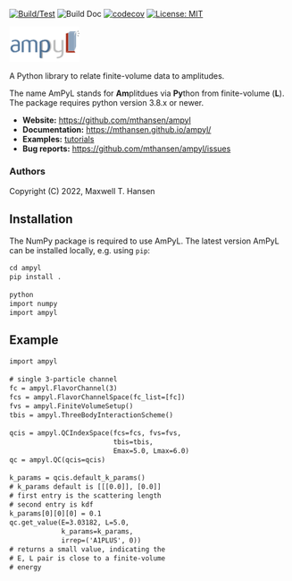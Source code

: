 [![Build/Test](https://github.com/mthansen/ampyl/workflows/Build/Test/badge.svg)](https://github.com/mthansen/ampyl/actions?query=workflow%3ABuild%2FTest)
![Build Doc](https://github.com/mthansen/ampyl/workflows/Build%20Doc/badge.svg)
[![codecov](https://codecov.io/gh/mthansen/ampyl/branch/main/graph/badge.svg?token=IR43OJAV6T)](https://codecov.io/gh/mthansen/ampyl)
[![License: MIT](https://img.shields.io/badge/License-MIT-yellow.svg)](https://opensource.org/licenses/MIT)

<img src="/doc/ampyl-logo.png" width="25%">

A Python library to relate finite-volume data to amplitudes.

The name AmPyL stands for **Am**plitdues via **Py**thon from finite-volume (**L**). The package requires python version 3.8.x or newer.

- **Website:** https://github.com/mthansen/ampyl
- **Documentation:** https://mthansen.github.io/ampyl/
- **Examples:** [tutorials](./tutorials)
- **Bug reports:** https://github.com/mthansen/ampyl/issues

### Authors

Copyright (C) 2022, Maxwell T. Hansen

## Installation

The NumPy package is required to use AmPyL. The latest version AmPyL can be installed locally, e.g. using `pip`:

```git clone https://github.com/mthansen/ampyl
cd ampyl
pip install .

python
import numpy
import ampyl
```

## Example

```import numpy as np
import ampyl

# single 3-particle channel
fc = ampyl.FlavorChannel(3)
fcs = ampyl.FlavorChannelSpace(fc_list=[fc])
fvs = ampyl.FiniteVolumeSetup()
tbis = ampyl.ThreeBodyInteractionScheme()

qcis = ampyl.QCIndexSpace(fcs=fcs, fvs=fvs,
                          tbis=tbis,
                          Emax=5.0, Lmax=6.0)
qc = ampyl.QC(qcis=qcis)

k_params = qcis.default_k_params()
# k_params default is [[[0.0]], [0.0]]
# first entry is the scattering length
# second entry is kdf
k_params[0][0][0] = 0.1
qc.get_value(E=3.03182, L=5.0,
             k_params=k_params,
             irrep=('A1PLUS', 0))
# returns a small value, indicating the
# E, L pair is close to a finite-volume
# energy
```
